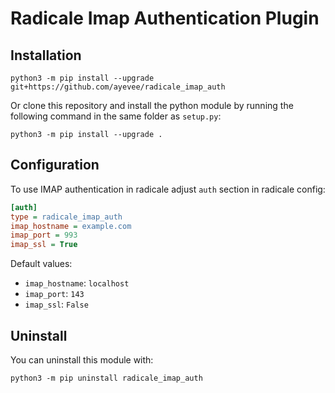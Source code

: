 # Radicale Imap Authentication Plugin

## Installation

```shell
python3 -m pip install --upgrade git+https://github.com/ayevee/radicale_imap_auth
```

Or clone this repository and install the python module by running the following command in the same folder as `setup.py`:
```shell
python3 -m pip install --upgrade .
```

## Configuration
To use IMAP authentication in radicale adjust `auth` section in radicale config:
```ini
[auth]
type = radicale_imap_auth
imap_hostname = example.com
imap_port = 993
imap_ssl = True
```
Default values:

* `imap_hostname`: `localhost`
* `imap_port`: `143`
* `imap_ssl`: `False`

## Uninstall
You can uninstall this module with:
```shell
python3 -m pip uninstall radicale_imap_auth
```
